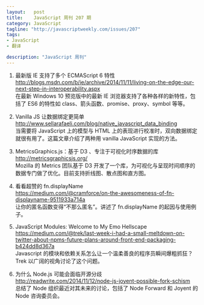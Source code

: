 ```yaml
--- 
layout:   post
title:    JavaScript 周刊 207 期
category: JavaScript
tagline: "http://javascriptweekly.com/issues/207"
tags: 
- JavaScript
- 翻译

description: "JavaScript 周刊"
---
```


1. 最新版 IE 支持了多个 ECMAScript 6 特性  
   <http://blogs.msdn.com/b/ie/archive/2014/11/11/living-on-the-edge-our-next-step-in-interoperability.aspx>  
   在最新 Windows 10 预览版中的最新 IE 浏览器支持了各种各样的新特性，包括了 ES6 的特性如 class、箭头函数、promise、proxy、symbol 等等。

1. Vanilla JS 让数据绑定更简单  
   <http://www.sellarafaeli.com/blog/native_javascript_data_binding>  
   当需要将 JavaScript 上的模型与 HTML 上的表现进行校准时，双向数据绑定就很有用了。这篇文章介绍了两种用 vanilla JavaScript 实现的方法。

1. MetricsGraphics.js：基于 D3 、专注于可视化时序数据的库  
   <http://metricsgraphicsjs.org/>  
   Mozilla 的 Metrics 团队基于 D3 开发了一个库，为可视化与呈现时间顺序的数据专门做了优化。目前支持折线图、散点图和直方图。

1. 看看超赞的 fn.displayName  
   <https://medium.com/@cramforce/on-the-awesomeness-of-fn-displayname-9511933a714a>  
   让你的匿名函数变得“不那么匿名”。讲述了 fn.displayName 的起因与使用例子。

1. JavaScript Modules: Welcome to My Emo Hellscape  
   <https://medium.com/@trek/last-week-i-had-a-small-meltdown-on-twitter-about-npms-future-plans-around-front-end-packaging-b424dd8d367a>  
   Javascript 的模块和依赖关系怎么让一个温柔善良的程序员瞬间爆粗抓狂？Trek 以广阔的视角讨论了这个问题。

1. 为什么 Node.js 可能会面临开源分歧  
   <http://readwrite.com/2014/11/12/node-js-joyent-possible-fork-schism>  
   总结了 Node 组织最近对其未来的讨论，包括了 Node Forward 和 Joyent 的 Node 咨询委员会。